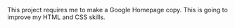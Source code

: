 This project requires me to make a Google Homepage copy. This is going to improve my HTML and CSS skills.